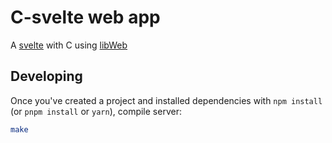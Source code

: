 # C-svelte web app
A [svelte](https://kit.svelte.dev/) with C using [libWeb](https://github.com/Addy897/libWeb)
## Developing

Once you've created a project and installed dependencies with `npm install` (or `pnpm install` or `yarn`), compile  server:

```bash
make
```
